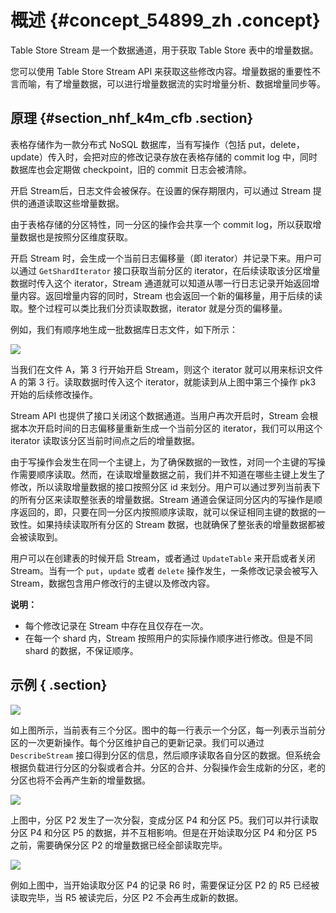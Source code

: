 # 概述 {#concept_54899_zh .concept}

Table Store Stream 是一个数据通道，用于获取 Table Store 表中的增量数据。

您可以使用 Table Store Stream API 来获取这些修改内容。增量数据的重要性不言而喻，有了增量数据，可以进行增量数据流的实时增量分析、数据增量同步等。

## 原理 {#section_nhf_k4m_cfb .section}

表格存储作为一款分布式 NoSQL 数据库，当有写操作（包括 put，delete，update）传入时，会把对应的修改记录存放在表格存储的 commit log 中，同时数据库也会定期做 checkpoint，旧的 commit 日志会被清除。

开启 Stream后，日志文件会被保存。在设置的保存期限内，可以通过 Stream 提供的通道读取这些增量数据。

由于表格存储的分区特性，同一分区的操作会共享一个 commit log，所以获取增量数据也是按照分区维度获取。

开启 Stream 时，会生成一个当前日志偏移量（即 iterator）并记录下来。用户可以通过 `GetShardIterator` 接口获取当前分区的 iterator，在后续读取该分区增量数据时传入这个 iterator，Stream 通道就可以知道从哪一行日志记录开始返回增量内容。返回增量内容的同时，Stream 也会返回一个新的偏移量，用于后续的读取。整个过程可以类比我们分页读取数据，iterator 就是分页的偏移量。

例如，我们有顺序地生成一批数据库日志文件，如下所示：

![](http://static-aliyun-doc.oss-cn-hangzhou.aliyuncs.com/assets/img/20286/153801099411690_zh-CN.png)

当我们在文件 A，第 3 行开始开启 Stream，则这个 iterator 就可以用来标识文件 A 的第 3 行。读取数据时传入这个 iterator，就能读到从上图中第三个操作 pk3 开始的后续修改操作。

Stream API 也提供了接口关闭这个数据通道。当用户再次开启时，Stream 会根据本次开启时间的日志偏移量重新生成一个当前分区的 iterator，我们可以用这个 iterator 读取该分区当前时间点之后的增量数据。

由于写操作会发生在同一个主键上，为了确保数据的一致性，对同一个主键的写操作需要顺序读取。然而，在读取增量数据之前，我们并不知道在哪些主键上发生了修改，所以读取增量数据的接口按照分区 id 来划分。用户可以通过罗列当前表下的所有分区来读取整张表的增量数据。Stream 通道会保证同分区内的写操作是顺序返回的，即，只要在同一分区内按照顺序读取，就可以保证相同主键的数据的一致性。如果持续读取所有分区的 Stream 数据，也就确保了整张表的增量数据都被会被读取到。

用户可以在创建表的时候开启 Stream，或者通过 `UpdateTable` 来开启或者关闭 Stream。当有一个 `put`，`update` 或者 `delete` 操作发生，一条修改记录会被写入 Stream，数据包含用户修改行的主键以及修改内容。

**说明：** 

-   每个修改记录在 Stream 中存在且仅存在一次。
-   在每一个 shard 内，Stream 按照用户的实际操作顺序进行修改。但是不同 shard 的数据，不保证顺序。

## 示例 { .section}

![](http://static-aliyun-doc.oss-cn-hangzhou.aliyuncs.com/assets/img/20286/153801099411685_zh-CN.png)

如上图所示，当前表有三个分区。图中的每一行表示一个分区，每一列表示当前分区的一次更新操作。每个分区维护自己的更新记录。我们可以通过 `DescribeStream` 接口得到分区的信息，然后顺序读取各自分区的数据。但系统会根据负载进行分区的分裂或者合并。分区的合并、分裂操作会生成新的分区，老的分区也将不会再产生新的增量数据。

![](http://static-aliyun-doc.oss-cn-hangzhou.aliyuncs.com/assets/img/20286/153801099411687_zh-CN.png)

上图中，分区 P2 发生了一次分裂，变成分区 P4 和分区 P5。我们可以并行读取分区 P4 和分区 P5 的数据，并不互相影响。但是在开始读取分区 P4 和分区 P5 之前，需要确保分区 P2 的增量数据已经全部读取完毕。

![](http://static-aliyun-doc.oss-cn-hangzhou.aliyuncs.com/assets/img/20286/153801099511688_zh-CN.png)

例如上图中，当开始读取分区 P4 的记录 R6 时，需要保证分区 P2 的 R5 已经被读取完毕，当 R5 被读完后，分区 P2 不会再生成新的数据。

